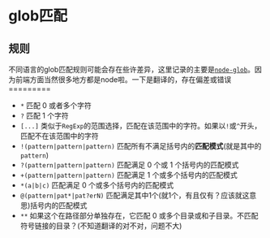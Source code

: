 # glob匹配

## 规则
不同语言的glob匹配规则可能会存在些许差异，这里记录的主要是[`node-glob`](https://github.com/isaacs/node-glob)。因为前端方面当然很多地方都是node啦。一下是翻译的，存在偏差或错误=========
- `*` 匹配 0 或者多个字符
- `?` 匹配 1 个字符
- `[...]` 类似于`RegExp`的范围选择，匹配在该范围中的字符。如果以`!`或`^`开头，匹配不在该范围中的字符
- `!(pattern|pattern|pattern)` 匹配所有不满足括号内的**匹配模式**(就是其中的`pattern`)
- `?(pattern|pattern|pattern)` 匹配满足 0 个或 1 个括号内的匹配模式
- `+(pattern|pattern|pattern)` 匹配满足 1 个或多个括号内的匹配模式
- `*(a|b|c)` 匹配满足 0 个或多个括号内的匹配模式
- `@(pattern|pat*|pat?erN)` 匹配满足其中1个(就1个，有且仅有？应该就这意思)括号内的匹配模式
- `**` 如果这个在路径部分单独存在，它匹配 0 或多个目录或和子目录。不匹配符号链接的目录？(不知道翻译的对不对，问题不大)